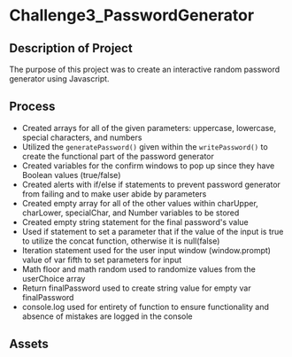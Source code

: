 # Challenge3_PasswordGenerator

## Description of Project
The purpose of this project was to create an interactive random password generator using Javascript. 

## Process 
* Created arrays for all of the given parameters: uppercase, lowercase, special characters, and numbers
* Utilized the `generatePassword()` given within the `writePassword()` to create the functional part of the password generator
* Created variables for the confirm windows to pop up since they have Boolean values (true/false)
* Created alerts with if/else if statements to prevent password generator from failing and to make user abide by parameters
* Created empty array for all of the other values within charUpper, charLower, specialChar, and Number variables to be stored
* Created empty string statement for the final password's value
* Used if statement to set a parameter that if the value of the input is true to utilize the concat function, otherwise it is null(false)
* Iteration statement used for the user input window (window.prompt) value of var fifth to set parameters for input
* Math floor and math random used to randomize values from the userChoice array
* Return finalPassword used to create string value for empty var finalPassword 
* console.log used for entirety of function to ensure functionality and absence of mistakes are logged in the console

## Assets
